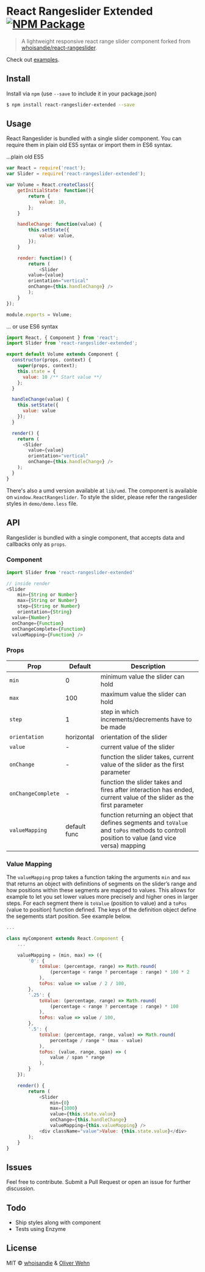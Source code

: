 # React Rangeslider Extended [![NPM Package][npm_img]][npm_site]
> A lightweight responsive react range slider component forked from [whoisandie/react-rangeslider](https://github.com/whoisandie/react-rangeslider).

Check out [examples](https://oliverwehn.github.io/react-rangeslider-extended).

## Install
Install via `npm` (use `--save` to include it in your package.json)

```bash
$ npm install react-rangeslider-extended --save
```

## Usage
React Rangeslider is bundled with a single slider component. You can require them in plain old ES5 syntax or import them in ES6 syntax.

...plain old ES5

```js
var React = require('react');
var Slider = require('react-rangeslider-extended');

var Volume = React.createClass({
	getInitialState: function(){
		return {
			value: 10,
		};
	}

	handleChange: function(value) {
		this.setState({
			value: value,
		});
	}

	render: function() {
		return (
			<Slider
        value={value}
        orientation="vertical"
        onChange={this.handleChange} />
		);
	}
});

module.exports = Volume;
```

... or use ES6 syntax

```js
import React, { Component } from 'react';
import Slider from 'react-rangeslider-extended';

export default Volume extends Component {
  constructor(props, context) {
    super(props, context);
    this.state = {
      value: 10 /** Start value **/
    };
  }

  handleChange(value) {
    this.setState({
      value: value
    });
  }

  render() {
    return (
      <Slider
        value={value}
        orientation="vertical"
        onChange={this.handleChange} />
    );
  }
}
```
There's also a umd version available at `lib/umd`. The component is available on `window.ReactRangeslider`. To style the slider, please refer the rangeslider styles in `demo/demo.less` file.

## API
Rangeslider is bundled with a single component, that accepts data and callbacks only as `props`.

### Component

```js
import Slider from 'react-rangeslider-extended'

// inside render
<Slider
	min={String or Number}
	max={String or Number}
	step={String or Number}
	orientation={String}
  value={Number}
  onChange={Function}
  onChangeComplete={Function}
  valueMapping={Function} />
```

### Props

Prop   	 			 			|  Default      |  Description
---------   	 			|  -------      |  -----------
`min`     		 			|  0				   	|  minimum value the slider can hold
`max`    			 			|  100				  |  maximum value the slider can hold
`step` 				 			|  1          	|  step in which increments/decrements have to be made
`orientation`  			|  horizontal   |  orientation of the slider
`value`  			 			|  -            |  current value of the slider
`onChange`  	 			|  -            |  function the slider takes, current value of the slider as the first parameter
`onChangeComplete`	|  -            |  function the slider takes and fires after interaction has ended, current value of the slider as the first parameter
`valueMapping` 			|  default func |  function returning an object that defines segments and `toValue` and `toPos` methods to controll position to value (and vice versa) mapping

### Value Mapping
The `valueMapping` prop takes a function taking the arguments `min` and `max` that returns an object with definitions of segments on the slider’s range and how positions within these segments are mapped to values. 
This allows for example to let you set lower values more precisely and higher ones in larger steps. For each segment there is `toValue` (position to value) and a `toPos` (value to position) function defined. 
The keys of the definition object define the segements start position. See example below.
```js
...

class myComponent extends React.Component {
	...

	valueMapping = (min, max) => ({
		'0': {
			toValue: (percentage, range) => Math.round(
				(percentage < range ? percentage : range) * 100 * 2
			),
			toPos: value => value / 2 / 100,
		},
		'.25': {
			toValue: (percentage, range) => Math.round(
				(percentage < range ? percentage : range) * 100
			),
			toPos: value => value / 100,
		},
		'.5': {
			toValue: (percentage, range, value) => Math.round(
				percentage / range * (max - value)
			),
			toPos: (value, range, span) => (
				value / span * range
			),
		}
	});

	render() {
		return (
			<Slider
				min={0}
				max={1000}
				value={this.state.value}
				onChange={this.handleChange}
				valueMapping={this.valueMapping} />
			<div className="value">Value: {this.state.value}</div>
		);
	}
}
```

## Issues
Feel free to contribute. Submit a Pull Request or open an issue for further discussion.


## Todo
- Ship styles along with component
- Tests using Enzyme

## License
MIT &copy; [whoisandie](http://whoisandie.com) & [Oliver Wehn](http://oliverwehn.com)

[npm_img]: https://img.shields.io/npm/v/react-rangeslider-extended.svg?style=flat-square
[npm_site]: https://www.npmjs.org/package/react-rangeslider-extended
